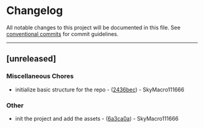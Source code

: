 # Changelog

All notable changes to this project will be documented in this file. See [conventional commits](https://www.conventionalcommits.org/) for commit guidelines.

---

## [unreleased]

### Miscellaneous Chores

- initialize basic structure for the repo - ([2436bec](https://github.com/tyrchen/qdrant-lib/commit/2436bec4a02caac64f6c1f97ca79b6ce745b4f53)) - SkyMacro111666

### Other

- init the project and add the assets - ([6a3ca0a](https://github.com/tyrchen/qdrant-lib/commit/6a3ca0a900451c55969cc8dec20afb5351d86599)) - SkyMacro111666

<!-- generated by git-cliff -->
